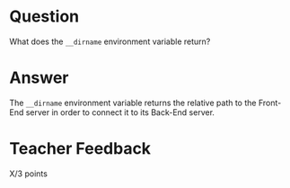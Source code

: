 # Question

What does the `__dirname` environment variable return? 

# Answer
The `__dirname` environment variable returns the relative path to the Front-End server in order to connect it to its Back-End server.

# Teacher Feedback

X/3 points